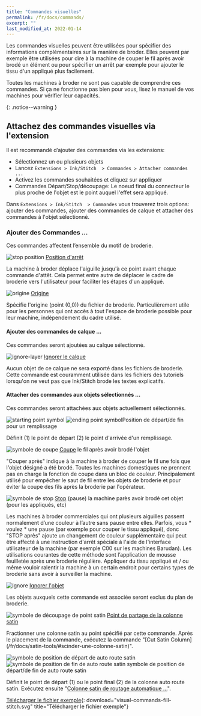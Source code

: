 ```yaml
---
title: "Commandes visuelles"
permalink: /fr/docs/commands/
excerpt: ""
last_modified_at: 2022-01-14
---
```

Les commandes visuelles peuvent être utilisées pour spécifier des informations complémentaires sur la manière de broder. Elles peuvent par exemple être utilisées pour dire à la machine de couper le fil après avoir brodé un élément ou pour spécifier un arrêt par exemple pour ajouter le tissu d'un appliqué plus facilement.

Toutes les machines à broder ne sont pas capable de comprendre ces commandes. Si ça ne fonctionne pas bien pour vous, lisez le manuel de vos machines pour vérifier leur capacités.

{: .notice--warning }

## Attachez des commandes visuelles via l'extension

Il est recommandé d’ajouter des commandes via les extensions:

* Sélectionnez un ou plusieurs objets
* Lancez `Extensions > Ink/Stitch  > Commandes > Attacher commandes ...`
* Activez les commandes souhaitées et cliquez sur appliquer
* Commandes Départ/Stop/découpage: Le noeud final du connecteur le plus proche de l'objet est le point auquel l'effet sera appliqué.

Dans `Extensions > Ink/Stitch  > Commandes` vous trouverez trois options: ajouter des commandes, ajouter des commandes de calque et attacher des commandes à l'objet sélectionné.
### Ajouter des Commandes ...

Ces commandes affectent l’ensemble du motif de broderie.

![stop position](/assets/images/docs/visual-commands-stop-position.jpg) [Position d'arrêt](#-stop-position)

La machine à broder déplace l'aiguille jusqu'à ce point avant chaque commande d'attêt. Cela permet entre autre de déplacer le cadre de broderie vers l'utilisateur pour faciliter les étapes d'un appliqué.

![origine](/assets/images/docs/visual-commands-origin.jpg) [Origine](#-origine)

Spécifie l'origine (point (0,0)) du fichier de broderie. Particulièrement utile pour les personnes qui ont accès à tout l'espace de broderie possible pour leur machine, indépendement du cadre utilisé.


#### Ajouter des commandes de calque ...

Ces commandes seront ajoutées au calque sélectionné.

![ignore-layer](/assets/images/docs/visual-commands-ignore-layer.jpg) [Ignorer le calque](#-ignore-layer)

Aucun objet de ce calque ne sera exporté dans les fichiers de broderie. Cette commande est couramment utilisée dans les fichiers des tutoriels lorsqu'on ne veut pas que Ink/Stitch brode les textes explicatifs.

#### Attacher des commandes aux objets sélectionnés ...

Ces commandes seront attachées aux objets actuellement sélectionnés.

![starting point symbol](/assets/images/docs/visual-commands-start.jpg) ![ending point symbol](/assets/images/docs/visual-commands-end.jpg)Position de départ/de fin pour un remplissage 

Définit  (1) le point de départ  (2) le point d'arrivée d'un remplissage.


![symbole de coupe](/assets/images/docs/visual-commands-trim.jpg) [Coupe](#-coupe-le-fil) le fil après avoir brodé l'objet

"Couper après" indique à la machine à broder de couper le fil une fois que l'objet désigné a été brodé. Toutes les machines domestiques ne prennent pas en charge la fonction de coupe dans un bloc de couleur. Principalement utilisé pour empêcher le saut de fil entre les objets de broderie et pour éviter la coupe des fils après la broderie par l'opérateur.

![symbole de stop ](/assets/images/docs/visual-commands-stop.jpg) [Stop](#-stop) (pause) la machine parès avoir brodé cet objet (pour les appliqués, etc)

Les machines à broder commerciales qui ont plusieurs aiguilles passent normalement d’une couleur à l’autre sans pause entre elles. Parfois, vous * voulez * une pause (par exemple pour couper le tissu appliqué), donc "STOP après" ajoute un changement de couleur supplémentaire qui peut être affecté à une instruction d'arrêt spéciale à l'aide de l'interface utilisateur de la machine (par exemple C00 sur les machines Barudan). Les utilisations courantes de cette méthode sont l’application de mousse feuilletée après une broderie régulière. Appliquer du tissu appliqué et / ou même vouloir ralentir la machine à un certain endroit pour certains types de broderie sans avoir à surveiller la machine.

![ignore](/assets/images/docs/visual-commands-ignore.jpg) [Ignorer l'objet](#-ignore)

Les objets auxquels cette commande est associée seront exclus du plan de broderie.

![symbole de découpage de point satin](/assets/images/docs/visual-commands-satin-cut-point.jpg) [Point de partage de la colonne satin](#-point-de-partage-de-colonne-satin)

Fractionner une colonne satin au point spécifié par cette commande. Après le placement de la commande, exécutez la commande "[Cut Satin Column] (/fr/docs/satin-tools/#scinder-une-colonne-satin)".


![symbole de position de départ de auto route satin](/assets/images/docs/visual-commands-auto-route-satin-stitch-start.jpg) ![symbole de position de fin de auto route satin](/assets/images/docs/visual-commands-auto-route-satin-stitch-end.jpg) symbole de position de départ/de fin de auto route satin


Définit le point de départ (1) ou le point final (2) de la colonne auto route satin. Exécutez ensuite "[Colonne satin de routage automatique ...](/fr/docs/satin-tools/#auto-route-satin-columns)".


  [Télécharger le fichier exemple](/assets/images/docs/visual-commands-fill-stitch.svg){: download="visual-commands-fill-stitch.svg" title="Télécharger le fichier exemple"}













